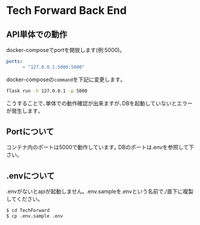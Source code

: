 # Tech Forward Back End

## API単体での動作

docker-composeでportを開放します(例:5000)｡

```yaml
ports:
      - "127.0.0.1:5000:5000"
```

docker-composeの`command`を下記に変更します｡

```bash
flask run -h 127.0.0.1 -p 5000
```

こうすることで､単体での動作確認が出来ますが､DBを起動していないとエラーが発生します｡

## Portについて

コンテナ内のポートは5000で動作しています｡
DBのポートは.envを参照して下さい｡

## .envについて

.envがないとapiが起動しません｡
.env.sampleを.envという名前で./直下に複製してください｡

```bash
$ cd TechForward
$ cp .env.sample .env
```

